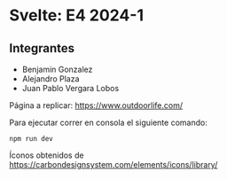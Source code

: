 # Svelte: E4 2024-1

## Integrantes
- Benjamin Gonzalez
- Alejandro Plaza
- Juan Pablo Vergara Lobos

Página a replicar: https://www.outdoorlife.com/

Para ejecutar correr en consola el siguiente comando:
```
npm run dev
```

Íconos obtenidos de https://carbondesignsystem.com/elements/icons/library/